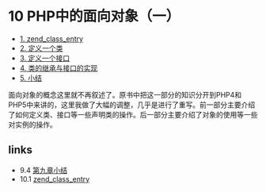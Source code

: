 # 10 PHP中的面向对象（一） 

 * [1. zend_class_entry](<book/chapt10/10.1.md>)
 * [2. 定义一个类](<book/chapt10/10.2.md>)
 * [3. 定义一个接口](<book/chapt10/10.3.md>)
 * [4. 类的继承与接口的实现](<book/chapt10/10.4.md>)
 * [5. 小结](<book/chapt10/10.5.md>)

面向对象的概念这里就不再叙述了。原书中把这一部分的知识分开到PHP4和PHP5中来讲的，这里我做了大幅的调整，几乎是进行了重写。前一部分主要介绍了如何定义类、接口等一些声明类的操作。后一部分主要介绍了对象的使用等一些对实例的操作。


## links
   * 9.4 [第九章小结](<book/chapt09/9.4.md>)
   * 10.1 [zend_class_entry](<book/chapt10/10.1.md>)

